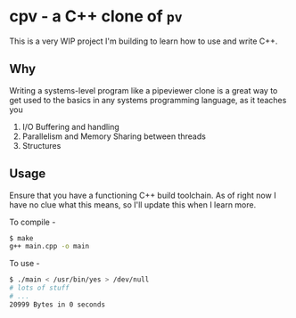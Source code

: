 # cpv - a C++ clone of `pv`

This is a very WIP project I'm building to learn how to use and write C++.

## Why

Writing a systems-level program like a pipeviewer clone is a great way to get used
to the basics in any systems programming language, as it teaches you

1. I/O Buffering and handling
2. Parallelism and Memory Sharing between threads
3. Structures

## Usage

Ensure that you have a functioning C++ build toolchain. As of right now I have no clue what this means, so I'll update this when I learn more.

To compile -

```bash
$ make 
g++ main.cpp -o main
```

To use -

```bash
$ ./main < /usr/bin/yes > /dev/null
# lots of stuff
# ...
20999 Bytes in 0 seconds
```

